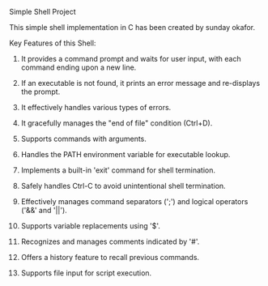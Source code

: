 Simple Shell Project

This simple shell implementation in C has been created by sunday okafor.

Key Features of this Shell:

1. It provides a command prompt and waits for user input, with each command ending upon a new line.

2. If an executable is not found, it prints an error message and re-displays the prompt.

3. It effectively handles various types of errors.

4. It gracefully manages the "end of file" condition (Ctrl+D).

5. Supports commands with arguments.

6. Handles the PATH environment variable for executable lookup.

7. Implements a built-in 'exit' command for shell termination.

8. Safely handles Ctrl-C to avoid unintentional shell termination.

9. Effectively manages command separators (';') and logical operators ('&&' and '||').

10. Supports variable replacements using '$'.

11. Recognizes and manages comments indicated by '#'.

12. Offers a history feature to recall previous commands.

13. Supports file input for script execution.
